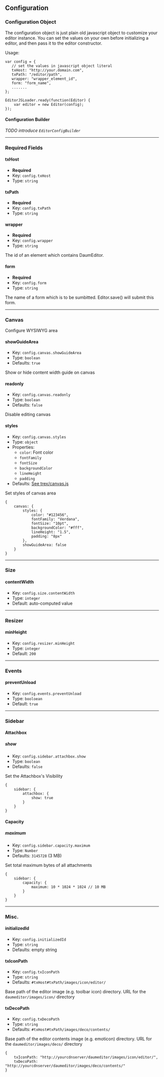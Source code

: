 ## Configuration

### Configuration Object

The configuration object is just plain old javascript object to customize your editor instance.
You can set the values on your own before initializing a editor, and then pass it to the editor constructor.

Usage:

    var config = {
       // set the values in javascript object literal
       txHost: "http://your.domain.com",
       txPath: "/editor/path",
       wrapper: "wrapper_element_id",
       form: "form_name",
       .......
    };

    EditorJSLoader.ready(function(Editor) {
        var editor = new Editor(config);
    });



#### Configuration Builder

_TODO introduce `EditorConfigBuilder`_

- - -

### Required Fields

#### txHost

* __Required__
* Key: `config.txHost`
* Type: `string`



#### txPath

* __Required__
* Key: `config.txPath`
* Type: `string`



#### wrapper

* __Required__
* Key: `config.wrapper`
* Type: `string`

The id of an element which contains DaumEditor.

#### form

* __Required__
* Key: `config.form`
* Type: `string`

The name of a form which is to be sumbitted. Editor.save() will submit this form.

- - -

### Canvas

Configure WYSIWYG area

#### showGuideArea

* Key: `config.canvas.showGuideArea`
* Type: `boolean`
* Defaults: `true`

Show or hide content width guide on canvas

#### readonly

* Key: `config.canvas.readonly`
* Type: `boolean`
* Defaults: `false`

Disable editing canvas

#### styles

* Key: `config.canvas.styles`
* Type: `object`
* Properties:
    * `color`: Font color
    * `fontFamily`
    * `fontSize`
    * `backgroundColor`
    * `lineHeight`
    * `padding`
* Defaults: [See trex/canvas.js](https://github.com/daumeditor/DaumEditor/blob/development/daumeditor/js/trex/canvas.js#L17)

Set styles of canvas area


    {
        canvas: {
            styles: {
                color: "#123456",
                fontFamily: "Verdana",
                fontSize: "10pt",
                backgroundColor: "#fff",
                lineHeight: "1.5",
                padding: "8px"
            },
            showGuideArea: false
        }
    }

- - -

### Size

#### contentWidth

* Key: `config.size.contentWidth`
* Type: `integer`
* Default: auto-computed value



- - -

### Resizer

#### minHeight

* Key: `config.resizer.minHeight`
* Type: `integer`
* Default: `200`



- - -

### Events

#### preventUnload

* Key: `config.events.preventUnload`
* Type: `booloean`
* Default: `true`



- - -

### Sidebar

#### Attachbox

##### show

* Key: `config.sidebar.attachbox.show`
* Type: `boolean`
* Defaults: `false`

Set the Attachbox's Visibility

    {
        sidebar: {
            attachbox: {
                show: true
            }
        }
    }

#### Capacity

##### maximum

* Key: `config.sidebar.capacity.maximum`
* Type: `Number`
* Defaults: `3145728` (3 MB)

Set total maximum bytes of all attachments

    {
        sidebar: {
            capacity: {
                maximum: 10 * 1024 * 1024 // 10 MB
            }
        }
    }




- - -

### Misc.

#### initializedId

* Key: `config.initializedId`
* Type: `string`
* Defaults: empty string



#### txIconPath

* Key: `config.txIconPath`
* Type: `string`
* Defaults: `#txHost#txPath/images/icon/editor/`

Base path of the editor image (e.g. toolbar icon) directory.
URL for the `daumeditor/images/icon/` directory


#### txDecoPath

* Key: `config.txDecoPath`
* Type: `string`
* Defaults: `#txHost#txPath/images/deco/contents/`

Base path of the editor contents image (e.g. emoticon) directory.
URL for the `daumeditor/images/deco/` directory

    {
        txIconPath: "http://yourcdnserver/daumeditor/images/icon/editor/",
        txDecoPath: "http://yourcdnserver/daumeditor/images/deco/contents/"
    }
